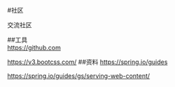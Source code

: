 #社区

交流社区

##工具  
https://github.com

https://v3.bootcss.com/
##资料
https://spring.io/guides

https://spring.io/guides/gs/serving-web-content/

